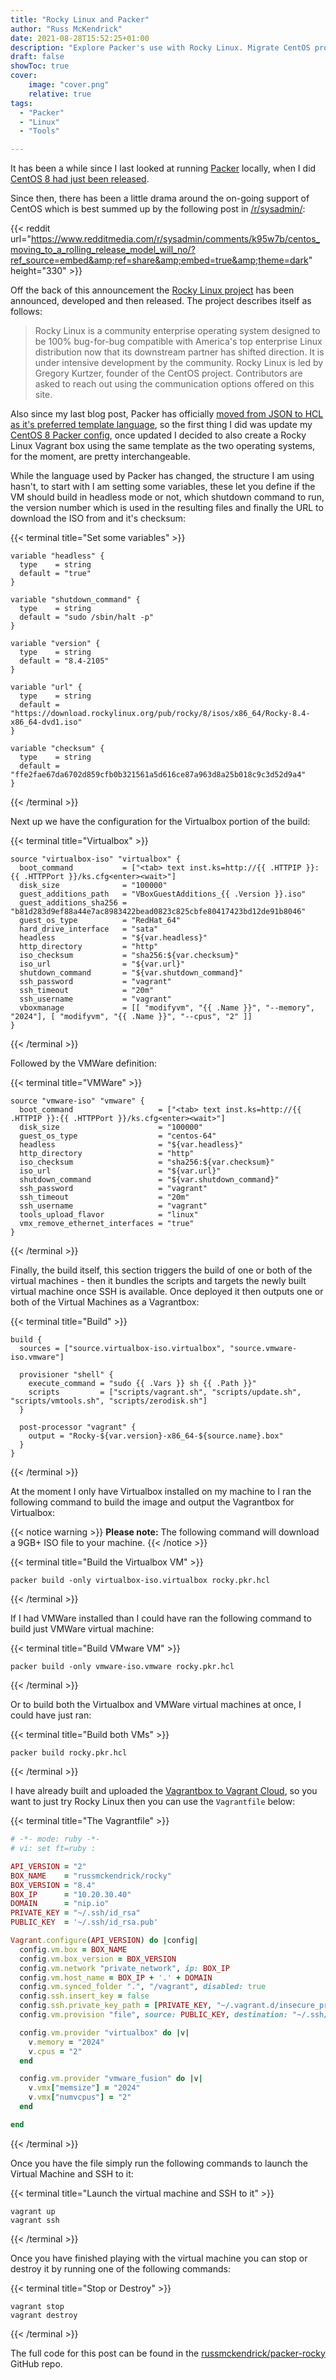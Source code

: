 ```yaml
---
title: "Rocky Linux and Packer"
author: "Russ McKendrick"
date: 2021-08-28T15:52:25+01:00
description: "Explore Packer's use with Rocky Linux. Migrate CentOS projects efficiently. Use provided templates for Virtualbox and VMWare."
draft: false
showToc: true
cover:
    image: "cover.png"
    relative: true
tags:
  - "Packer"
  - "Linux"
  - "Tools"

---
```


It has been a while since I last looked at running [Packer](https://www.packer.io) locally, when I did [CentOS 8 had just been released](/2019/10/13/packer-centos-8/).

Since then, there has been a little drama around the on-going support of CentOS which is best summed up by the following post in [/r/sysadmin/](https://www.reddit.com/r/sysadmin/):

{{< reddit url="https://www.redditmedia.com/r/sysadmin/comments/k95w7b/centos_moving_to_a_rolling_release_model_will_no/?ref_source=embed&amp;ref=share&amp;embed=true&amp;theme=dark" height="330" >}}

Off the back of this announcement the [Rocky Linux project](https://rockylinux.org) has been announced, developed and then released. The project describes itself as follows:

> Rocky Linux is a community enterprise operating system designed to be 100% bug-for-bug compatible with America's top enterprise Linux distribution now that its downstream partner has shifted direction. It is under intensive development by the community. Rocky Linux is led by Gregory Kurtzer, founder of the CentOS project. Contributors are asked to reach out using the communication options offered on this site.

Also since my last blog post, Packer has officially [moved from JSON to HCL as it's preferred template language](https://groups.google.com/g/hashicorp-announce/c/DE7q11FRTvc/m/eyZj2aF4AgAJ), so the first thing I did was update my [CentOS 8 Packer config](https://github.com/russmckendrick/packer-centos8), once updated I decided to also create a Rocky Linux Vagrant box using the same template as the two operating systems, for the moment, are pretty interchangeable.

While the language used by Packer has changed, the structure I am using hasn't, to start with I am setting some variables, these let you define if the VM should build in headless mode or not, which shutdown command to run, the version number which is used in the resulting files and finally the URL to download the ISO from and it's checksum:

{{< terminal title="Set some variables" >}}
``` hcl
variable "headless" {
  type    = string
  default = "true"
}

variable "shutdown_command" {
  type    = string
  default = "sudo /sbin/halt -p"
}

variable "version" {
  type    = string
  default = "8.4-2105"
}

variable "url" {
  type    = string
  default = "https://download.rockylinux.org/pub/rocky/8/isos/x86_64/Rocky-8.4-x86_64-dvd1.iso"
}

variable "checksum" {
  type    = string
  default = "ffe2fae67da6702d859cfb0b321561a5d616ce87a963d8a25b018c9c3d52d9a4"
}
```
{{< /terminal >}}

Next up we have the configuration for the Virtualbox portion of the build:


{{< terminal title="Virtualbox" >}}
``` hcl
source "virtualbox-iso" "virtualbox" {
  boot_command           = ["<tab> text inst.ks=http://{{ .HTTPIP }}:{{ .HTTPPort }}/ks.cfg<enter><wait>"]
  disk_size              = "100000"
  guest_additions_path   = "VBoxGuestAdditions_{{ .Version }}.iso"
  guest_additions_sha256 = "b81d283d9ef88a44e7ac8983422bead0823c825cbfe80417423bd12de91b8046"
  guest_os_type          = "RedHat_64"
  hard_drive_interface   = "sata"
  headless               = "${var.headless}"
  http_directory         = "http"
  iso_checksum           = "sha256:${var.checksum}"
  iso_url                = "${var.url}"
  shutdown_command       = "${var.shutdown_command}"
  ssh_password           = "vagrant"
  ssh_timeout            = "20m"
  ssh_username           = "vagrant"
  vboxmanage             = [[ "modifyvm", "{{ .Name }}", "--memory", "2024"], [ "modifyvm", "{{ .Name }}", "--cpus", "2" ]]
}
```
{{< /terminal >}}

Followed by the VMWare definition:

{{< terminal title="VMWare" >}}
``` hcl
source "vmware-iso" "vmware" {
  boot_command                   = ["<tab> text inst.ks=http://{{ .HTTPIP }}:{{ .HTTPPort }}/ks.cfg<enter><wait>"]
  disk_size                      = "100000"
  guest_os_type                  = "centos-64"
  headless                       = "${var.headless}"
  http_directory                 = "http"
  iso_checksum                   = "sha256:${var.checksum}"
  iso_url                        = "${var.url}"
  shutdown_command               = "${var.shutdown_command}"
  ssh_password                   = "vagrant"
  ssh_timeout                    = "20m"
  ssh_username                   = "vagrant"
  tools_upload_flavor            = "linux"
  vmx_remove_ethernet_interfaces = "true"
}
```
{{< /terminal >}}

Finally, the build itself, this section triggers the build of one or both of the virtual machines - then it bundles the scripts and targets the newly built virtual machine once SSH is available. Once deployed it then outputs one or both of the Virtual Machines as a Vagrantbox:

{{< terminal title="Build" >}}
``` hcl
build {
  sources = ["source.virtualbox-iso.virtualbox", "source.vmware-iso.vmware"]

  provisioner "shell" {
    execute_command = "sudo {{ .Vars }} sh {{ .Path }}"
    scripts         = ["scripts/vagrant.sh", "scripts/update.sh", "scripts/vmtools.sh", "scripts/zerodisk.sh"]
  }

  post-processor "vagrant" {
    output = "Rocky-${var.version}-x86_64-${source.name}.box"
  }
}
```
{{< /terminal >}}

At the moment I only have Virtualbox installed on my machine to I ran the following command to build the image and output the Vagrantbox for Virtualbox:

{{< notice warning >}}
**Please note:** The following command will download a 9GB+ ISO file to your machine.
{{< /notice >}}

{{< terminal title="Build the Virtualbox VM" >}}
``` terminfo
packer build -only virtualbox-iso.virtualbox rocky.pkr.hcl
```
{{< /terminal >}}

If I had VMWare installed than I could have ran the following command to build just VMWare virtual machine:

{{< terminal title="Build VMware VM" >}}
``` terminfo
packer build -only vmware-iso.vmware rocky.pkr.hcl
```
{{< /terminal >}}


Or to build both the Virtualbox and VMWare virtual machines at once, I could have just ran:

{{< terminal title="Build both VMs" >}}
``` terminfo
packer build rocky.pkr.hcl
```
{{< /terminal >}}

I have already built and uploaded the [Vagrantbox to Vagrant Cloud](https://app.vagrantup.com/russmckendrick/boxes/rocky), so you want to just try Rocky Linux then you can use the `Vagrantfile` below:

{{< terminal title="The Vagrantfile" >}}
``` ruby
# -*- mode: ruby -*-
# vi: set ft=ruby :

API_VERSION = "2"
BOX_NAME    = "russmckendrick/rocky"
BOX_VERSION = "8.4"
BOX_IP      = "10.20.30.40"
DOMAIN      = "nip.io"
PRIVATE_KEY = "~/.ssh/id_rsa"
PUBLIC_KEY  = '~/.ssh/id_rsa.pub'

Vagrant.configure(API_VERSION) do |config|
  config.vm.box = BOX_NAME
  config.vm.box_version = BOX_VERSION
  config.vm.network "private_network", ip: BOX_IP
  config.vm.host_name = BOX_IP + '.' + DOMAIN
  config.vm.synced_folder ".", "/vagrant", disabled: true
  config.ssh.insert_key = false
  config.ssh.private_key_path = [PRIVATE_KEY, "~/.vagrant.d/insecure_private_key"]
  config.vm.provision "file", source: PUBLIC_KEY, destination: "~/.ssh/authorized_keys"

  config.vm.provider "virtualbox" do |v|
    v.memory = "2024"
    v.cpus = "2"
  end

  config.vm.provider "vmware_fusion" do |v|
    v.vmx["memsize"] = "2024"
    v.vmx["numvcpus"] = "2"
  end

end
```
{{< /terminal >}}

Once you have the file simply run the following commands to launch the Virtual Machine and SSH to it:

{{< terminal title="Launch the virtual machine and SSH to it" >}}
``` terminfo
vagrant up
vagrant ssh
```
{{< /terminal >}}

Once you have finished playing with the virtual machine you can stop or destroy it by running one of the following commands:

{{< terminal title="Stop or Destroy" >}}
``` terminfo
vagrant stop
vagrant destroy
```
{{< /terminal >}}

The full code for this post can be found in the [russmckendrick/packer-rocky](https://github.com/russmckendrick/packer-rocky) GitHub repo.

